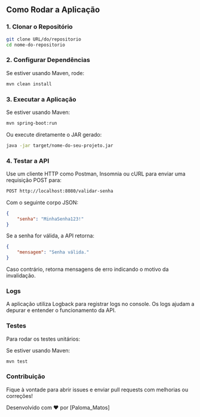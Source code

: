 ## Como Rodar a Aplicação

### 1. Clonar o Repositório

```bash
git clone URL/do/repositorio
cd nome-do-repositorio
```

### 2. Configurar Dependências

Se estiver usando Maven, rode:

```bash
mvn clean install
```

### 3. Executar a Aplicação

Se estiver usando Maven:

```bash
mvn spring-boot:run
```

Ou execute diretamente o JAR gerado:

```bash
java -jar target/nome-do-seu-projeto.jar
```

### 4. Testar a API

Use um cliente HTTP como Postman, Insomnia ou cURL para enviar uma requisição POST para:

```bash
POST http://localhost:8080/validar-senha
```

Com o seguinte corpo JSON:

```json
{
    "senha": "MinhaSenha123!"
}
```

Se a senha for válida, a API retorna:

```json
{
    "mensagem": "Senha válida."
}
```

Caso contrário, retorna mensagens de erro indicando o motivo da invalidação.

### Logs

A aplicação utiliza Logback para registrar logs no console. Os logs ajudam a depurar e entender o funcionamento da API.

### Testes

Para rodar os testes unitários:

Se estiver usando Maven:

```bash
mvn test
```

### Contribuição

Fique à vontade para abrir issues e enviar pull requests com melhorias ou correções!

Desenvolvido com ❤️ por [Paloma_Matos]
